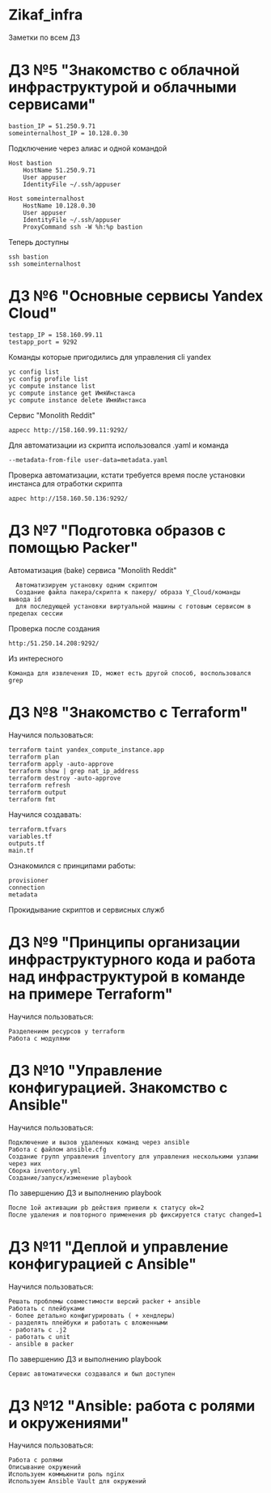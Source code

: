 # Zikaf_infra
Заметки по всем ДЗ
# ДЗ №5 "Знакомство с облачной инфраструктурой и облачными сервисами"
```
bastion_IP = 51.250.9.71
someinternalhost_IP = 10.128.0.30
```

Подключение через алиас и одной командой
```
Host bastion
    HostName 51.250.9.71
    User appuser
    IdentityFile ~/.ssh/appuser

Host someinternalhost
    HostName 10.128.0.30
    User appuser
    IdentityFile ~/.ssh/appuser
    ProxyCommand ssh -W %h:%p bastion
```

Теперь доступны
```
ssh bastion
ssh someinternalhost
```

# ДЗ №6 "Основные сервисы Yandex Cloud"
```
testapp_IP = 158.160.99.11
testapp_port = 9292
```
Команды которые пригодились для управления cli yandex
```
yc config list
yc config profile list
yc compute instance list
yc compute instance get ИмяИнстанса
yc compute instance delete ИмяИнстанса
```

Сервис "Monolith Reddit"
```
адресс http://158.160.99.11:9292/
```

Для автоматизации из скрипта использовался .yaml и команда
```
--metadata-from-file user-data=metadata.yaml
```
Проверка автоматизации, кстати требуется время после установки инстанса для отработки скрипта
```
адрес http://158.160.50.136:9292/
```

# ДЗ №7 "Подготовка образов с помощью Packer"
Автоматизация (bake) сервиса "Monolith Reddit"
```
  Автоматизируем установку одним скриптом
  Создание файла пакера/скрипта к пакеру/ образа Y_Cloud/команды вывода id
  для последующей установки виртуальной машины с готовым сервисом в пределах сессии
```
Проверка после создания
```
http:/51.250.14.208:9292/
````
Из интересного
```
Команда для извлечения ID, может есть другой способ, воспользовался grep
```
# ДЗ №8 "Знакомство с Terraform"
Научился пользоваться:
```
terraform taint yandex_compute_instance.app
terraform plan
terraform apply -auto-approve
terraform show | grep nat_ip_address
terraform destroy -auto-approve
terraform refresh
terraform output
terraform fmt
```
Научился создавать:
```
terraform.tfvars
variables.tf
outputs.tf
main.tf
```
Ознакомился с принципами работы:
```
provisioner
connection
metadata
```
Прокидывание скриптов и сервисных служб

# ДЗ №9 "Принципы организации инфраструктурного кода и работа над инфраструктурой в команде на примере Terraform"
Научился пользоваться:
```
Разделением ресурсов у terraform
Работа с модулями
```

# ДЗ №10 "Управление конфигурацией. Знакомство с Ansible"
Научился пользоваться:
```
Подключение и вызов удаленных команд через ansible
Работа с файлом ansible.cfg
Создание групп управления inventory для управления несколькими узлами через них
Сборка inventory.yml
Создание/запуск/изменение playbook
```

По завершению ДЗ и выполнению playbook
```
После 1ой активации pb действия привели к статусу ok=2
После удаления и повторного применения pb фиксируется статус changed=1
```

# ДЗ №11 "Деплой и управление конфигурацией с Ansible"
Научился пользоваться:
```
Решать проблемы совместимости версий packer + ansible
Работать с плейбуками
- более детально конфигурировать ( + хендлеры)
- разделять плейбуки и работать с вложенными
- работать с .j2
- работать с unit
- ansible в packer
```

По завершению ДЗ и выполнению playbook
```
Сервис автоматически создавался и был доступен
```

# ДЗ №12 "Ansible: работа с ролями и окружениями"
Научился пользоваться:
```
Работа с ролями
Описывание окружений
Используем коммьюнити роль nginx
Используем Ansible Vault для окружений
```
